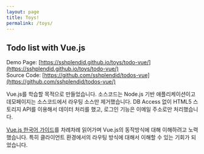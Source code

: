 ```yaml
---
layout: page
title: Toys!
permalink: /toys/
---
```

## Todo list with Vue.js

Demo Page: [https://sshplendid.github.io/toys/todo-vue/](https://sshplendid.github.io/toys/todo-vue/)  
Source Code: [https://github.com/sshplendid/todos-vue](https://github.com/sshplendid/todos-vue/)

Vue.js를 학습할 목적으로 만들었습니다. 소스코드는 Node.js 기반 애플리케이션이고 데모페이지는 소스코드에서 라우팅 소스만 제거했습니다. DB Access 없이 HTML5 스토리지 API를 이용해서 데이터 처리를 했고, 로그인 기능은 이메일 주소로만 처리했습니다.

[Vue.js 한국어 가이드](https://kr.vuejs.org/v2/guide/)를 차례차례 읽어가며 Vue.js의 동작방식에 대해 이해하려고 노력했습니다. 특히 클라이언트 환경에서의 라우팅 방식에 대해서 이해할 수 있는 기회가 되었습니다.
